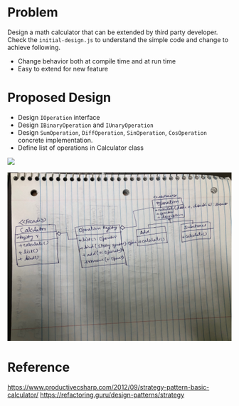 # Problem
Design a math calculator that can be extended by third party developer. Check the `initial-design.js` to understand the simple code and change to achieve following.
- Change behavior both at compile time and at run time
- Easy to extend for new feature

# Proposed Design
- Design `IOperation` interface
- Design `IBinaryOperation` and `IUnaryOperation`
- Design `SumOperation`, `DiffOperation`, `SinOperation`, `CosOperation` concrete implementation.
- Define list of operations in Calculator class

![](https://i1.wp.com/2.bp.blogspot.com/-cmCfH9mFmJI/UE0vMetRrAI/AAAAAAAACSM/vUtD7sGbktE/s640/2012-09-10_010702.png?zoom=2&resize=640%2C292)

![](proposed-design.JPG)

# Reference 
https://www.productivecsharp.com/2012/09/strategy-pattern-basic-calculator/
https://refactoring.guru/design-patterns/strategy